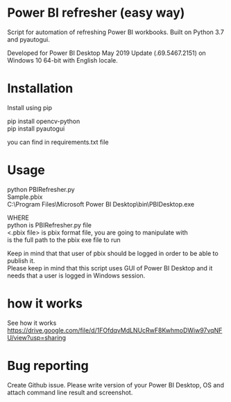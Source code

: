 # Power BI refresher (easy way)
Script for automation of refreshing Power BI workbooks. Built on Python 3.7 and pyautogui.

Developed for Power BI Desktop May 2019 Update (.69.5467.2151) on Windows 10 64-bit with English locale.

# Installation
Install using pip

pip install opencv-python <br/>                                                                                                          pip install pyautogui

you can find in requirements.txt file


# Usage  
python PBIRefresher.py    <br/>                                                                                                      Sample.pbix              <br/>                                                                                                         C:\Program Files\Microsoft Power BI Desktop\bin\PBIDesktop.exe<br/>

WHERE<br/>
python <py file> is PBIRefresher.py file         <br/>                                                                                   <.pbix file> is pbix format file, you are going to manipulate with  <br/>                                                               <absolute path to PBIDesktop.exe> is the full path to the pbix exe file to run<br/>

Keep in mind that that user of pbix should be logged in order to be able to publish it.     <br/>                                        Please keep in mind that this script uses GUI of Power BI Desktop and it needs that a user is logged in Windows session. 

# how it works

See how it works
https://drive.google.com/file/d/1FOfdqvMdLNUcRwF8KwhmoDWiw97vqNFU/view?usp=sharing

# Bug reporting
Create Github issue. Please write version of your Power BI Desktop, OS and attach command line result and screenshot.
